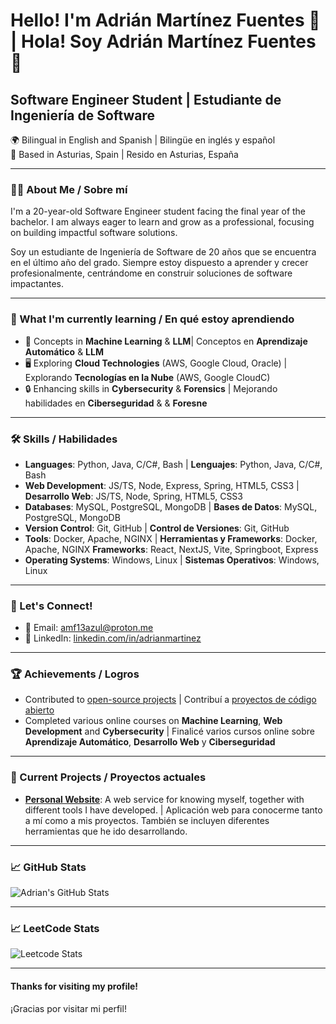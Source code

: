 # Hello! I'm Adrián Martínez Fuentes 👋 | Hola! Soy Adrián Martínez Fuentes👋

## Software Engineer Student | Estudiante de Ingeniería de Software

🌍 Bilingual in English and Spanish | Bilingüe en inglés y español  
📍 Based in Asturias, Spain | Resido en Asturias, España  

---

### 🧑‍💻 About Me / Sobre mí

I'm a 20-year-old Software Engineer student facing the final year of the bachelor. I am always eager to learn and grow as a professional, focusing on building impactful software solutions.

Soy un estudiante de Ingeniería de Software de 20 años que se encuentra en el último año del grado. Siempre estoy dispuesto a aprender y crecer profesionalmente, centrándome en construir soluciones de software impactantes.

---

### 🌱 What I'm currently learning / En qué estoy aprendiendo

- 🧠 Concepts in **Machine Learning** & **LLM**| Conceptos en **Aprendizaje Automático** & **LLM**
- 🖥️ Exploring **Cloud Technologies** (AWS, Google Cloud, Oracle) | Explorando **Tecnologías en la Nube** (AWS, Google CloudC)  
- 🔒 Enhancing skills in **Cybersecurity** & **Forensics** | Mejorando habilidades en **Ciberseguridad** & & **Foresne**

---

### 🛠️ Skills / Habilidades

- **Languages**: Python, Java, C/C#, Bash | **Lenguajes**: Python, Java, C/C#, Bash
- **Web Development**: JS/TS, Node, Express, Spring, HTML5, CSS3 | **Desarrollo Web**: JS/TS, Node, Spring, HTML5, CSS3  
- **Databases**: MySQL, PostgreSQL, MongoDB | **Bases de Datos**: MySQL, PostgreSQL, MongoDB  
- **Version Control**: Git, GitHub | **Control de Versiones**: Git, GitHub  
- **Tools**: Docker, Apache, NGINX | **Herramientas y Frameworks**: Docker, Apache, NGINX
  **Frameworks**: React, NextJS, Vite, Springboot, Express
- **Operating Systems**: Windows, Linux | **Sistemas Operativos**: Windows, Linux

---

### 💬 Let's Connect!

- 📧 Email: [amf13azul@proton.me](mailto:amf13azul@proton.me)  
- 💼 LinkedIn: [linkedin.com/in/adrianmartinez](https://linkedin.com/in/adrianmfuentes)  

---

### 🏆 Achievements / Logros

- Contributed to [open-source projects](https://github.com/Arquisoft/wichat_en2b) | Contribuí a [proyectos de código abierto](https://github.com/Arquisoft/wichat_en2b)
- Completed various online courses on **Machine Learning**, **Web Development** and **Cybersecurity** | Finalicé varios cursos online sobre **Aprendizaje Automático**, **Desarrollo Web** y **Ciberseguridad**  

---

### 🚀 Current Projects / Proyectos actuales

- [**Personal Website**](https://martinezfuentesadrian-dev.vercel.app/es): A web service for knowing myself, together with different tools I have developed. | Aplicación web para conocerme tanto a mí como a mis proyectos. También se incluyen diferentes herramientas que he ido desarrollando.

---

### 📈 GitHub Stats

![Adrian's GitHub Stats](https://github-readme-stats.vercel.app/api?username=adrianmfuentes&show_icons=true&count_private=true&hide=prs&theme=radical)

---

### 📈 LeetCode Stats

![Leetcode Stats](https://leetcard.jacoblin.cool/adrianmfuentes)

---

#### Thanks for visiting my profile!  
¡Gracias por visitar mi perfil!

